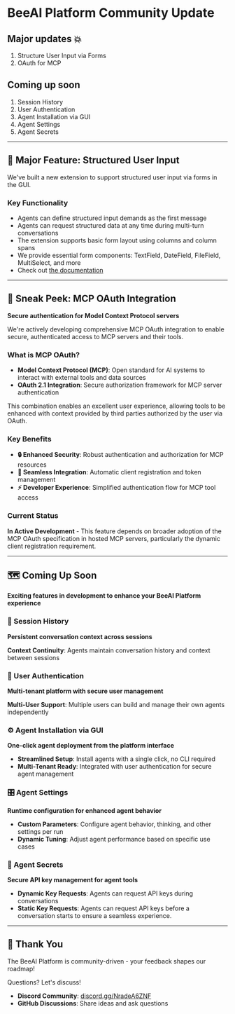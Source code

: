 # BeeAI Platform Community Update

## Major updates 💥
1. Structure User Input via Forms
1. OAuth for MCP

## Coming up soon
1. Session History
1. User Authentication
1. Agent Installation via GUI
1. Agent Settings
1. Agent Secrets

---

## 🚀 Major Feature: Structured User Input

We've built a new extension to support structured user input via forms in the GUI.

### Key Functionality

- Agents can define structured input demands as the first message
- Agents can request structured data at any time during multi-turn conversations
- The extension supports basic form layout using columns and column spans
- We provide essential form components: TextField, DateField, FileField, MultiSelect, and more
- Check out [the documentation](https://docs.beeai.dev/build-agents/forms)

---

## 🔐 Sneak Peek: MCP OAuth Integration

**Secure authentication for Model Context Protocol servers**

We're actively developing comprehensive MCP OAuth integration to enable secure, authenticated access to MCP servers and their tools.

### What is MCP OAuth?

- **Model Context Protocol (MCP)**: Open standard for AI systems to interact with external tools and data sources
- **OAuth 2.1 Integration**: Secure authorization framework for MCP server authentication

This combination enables an excellent user experience, allowing tools to be enhanced with context provided by third parties authorized by the user via OAuth.

### Key Benefits

- **🔒 Enhanced Security**: Robust authentication and authorization for MCP resources
- **🚀 Seamless Integration**: Automatic client registration and token management
- **⚡ Developer Experience**: Simplified authentication flow for MCP tool access

### Current Status

**In Active Development** - This feature depends on broader adoption of the MCP OAuth specification in hosted MCP servers, particularly the dynamic client registration requirement.

---

## 🗺️  Coming Up Soon

**Exciting features in development to enhance your BeeAI Platform experience**

### 🧵 Session History
**Persistent conversation context across sessions**

**Context Continuity**: Agents maintain conversation history and context between sessions

### 🔑 User Authentication
**Multi-tenant platform with secure user management**

**Multi-User Support**: Multiple users can build and manage their own agents independently


### ⚙️  Agent Installation via GUI
**One-click agent deployment from the platform interface**

- **Streamlined Setup**: Install agents with a single click, no CLI required
- **Multi-Tenant Ready**: Integrated with user authentication for secure agent management

### 🎛️  Agent Settings
**Runtime configuration for enhanced agent behavior**

- **Custom Parameters**: Configure agent behavior, thinking, and other settings per run
- **Dynamic Tuning**: Adjust agent performance based on specific use cases

### 🔐 Agent Secrets
**Secure API key management for agent tools**

- **Dynamic Key Requests**: Agents can request API keys during conversations
- **Static Key Requests**: Agents can request API keys before a conversation starts to ensure a seamless experience.

---

## 🙏 Thank You

The BeeAI Platform is community-driven - your feedback shapes our roadmap!

Questions? Let's discuss!
- **Discord Community**: [discord.gg/NradeA6ZNF](https://discord.gg/NradeA6ZNF)
- **GitHub Discussions**: Share ideas and ask questions
